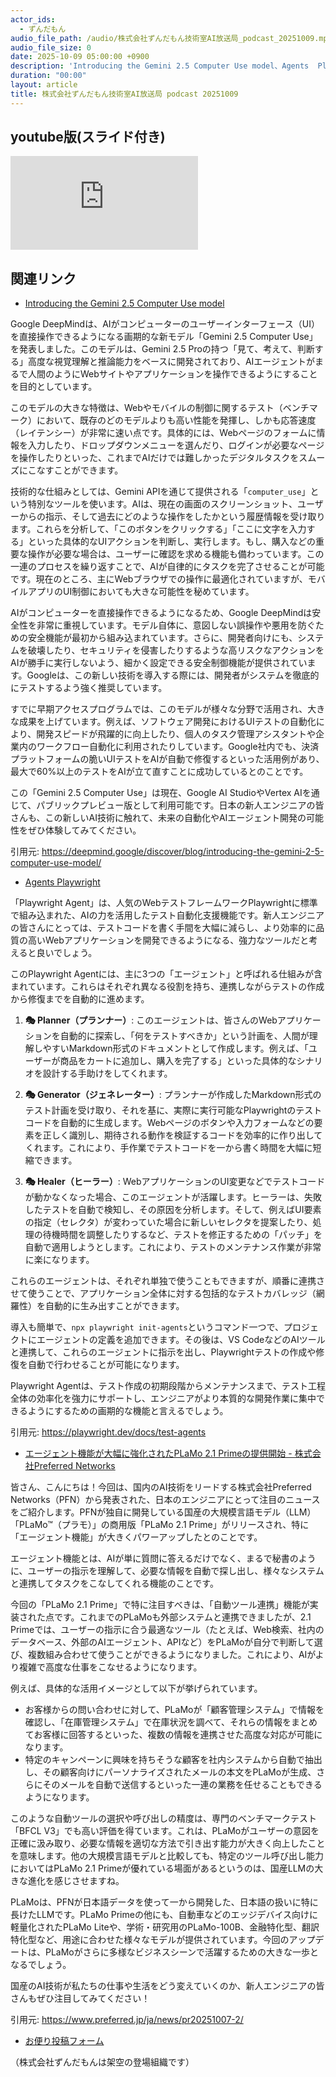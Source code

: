 ```yaml
---
actor_ids:
  - ずんだもん
audio_file_path: /audio/株式会社ずんだもん技術室AI放送局_podcast_20251009.mp3
audio_file_size: 0
date: 2025-10-09 05:00:00 +0900
description: 'Introducing the Gemini 2.5 Computer Use model、Agents  Playwright、エージェント機能が大幅に強化されたPLaMo 2.1 Primeの提供開始 - 株式会社Preferred Networks'
duration: "00:00"
layout: article
title: 株式会社ずんだもん技術室AI放送局 podcast 20251009
---
```


## youtube版(スライド付き)

<div class="article-video"><iframe src="https://www.youtube.com/embed/9GDeIIBj-lk" title="YouTube video player" frameborder="0" allow="accelerometer; autoplay; clipboard-write; encrypted-media; gyroscope; picture-in-picture; web-share" referrerpolicy="strict-origin-when-cross-origin" allowfullscreen></iframe></div>


## 関連リンク


- [Introducing the Gemini 2.5 Computer Use model](https://deepmind.google/discover/blog/introducing-the-gemini-2-5-computer-use-model/)  


Google DeepMindは、AIがコンピューターのユーザーインターフェース（UI）を直接操作できるようになる画期的な新モデル「Gemini 2.5 Computer Use」を発表しました。このモデルは、Gemini 2.5 Proの持つ「見て、考えて、判断する」高度な視覚理解と推論能力をベースに開発されており、AIエージェントがまるで人間のようにWebサイトやアプリケーションを操作できるようにすることを目的としています。

このモデルの大きな特徴は、Webやモバイルの制御に関するテスト（ベンチマーク）において、既存のどのモデルよりも高い性能を発揮し、しかも応答速度（レイテンシー）が非常に速い点です。具体的には、Webページのフォームに情報を入力したり、ドロップダウンメニューを選んだり、ログインが必要なページを操作したりといった、これまでAIだけでは難しかったデジタルタスクをスムーズにこなすことができます。

技術的な仕組みとしては、Gemini APIを通じて提供される「`computer_use`」という特別なツールを使います。AIは、現在の画面のスクリーンショット、ユーザーからの指示、そして過去にどのような操作をしたかという履歴情報を受け取ります。これらを分析して、「このボタンをクリックする」「ここに文字を入力する」といった具体的なUIアクションを判断し、実行します。もし、購入などの重要な操作が必要な場合は、ユーザーに確認を求める機能も備わっています。この一連のプロセスを繰り返すことで、AIが自律的にタスクを完了させることが可能です。現在のところ、主にWebブラウザでの操作に最適化されていますが、モバイルアプリのUI制御においても大きな可能性を秘めています。

AIがコンピューターを直接操作できるようになるため、Google DeepMindは安全性を非常に重視しています。モデル自体に、意図しない誤操作や悪用を防ぐための安全機能が最初から組み込まれています。さらに、開発者向けにも、システムを破壊したり、セキュリティを侵害したりするような高リスクなアクションをAIが勝手に実行しないよう、細かく設定できる安全制御機能が提供されています。Googleは、この新しい技術を導入する際には、開発者がシステムを徹底的にテストするよう強く推奨しています。

すでに早期アクセスプログラムでは、このモデルが様々な分野で活用され、大きな成果を上げています。例えば、ソフトウェア開発におけるUIテストの自動化により、開発スピードが飛躍的に向上したり、個人のタスク管理アシスタントや企業内のワークフロー自動化に利用されたりしています。Google社内でも、決済プラットフォームの脆いUIテストをAIが自動で修復するといった活用例があり、最大で60%以上のテストをAIが立て直すことに成功しているとのことです。

この「Gemini 2.5 Computer Use」は現在、Google AI StudioやVertex AIを通じて、パブリックプレビュー版として利用可能です。日本の新人エンジニアの皆さんも、この新しいAI技術に触れて、未来の自動化やAIエージェント開発の可能性をぜひ体験してみてください。

引用元: https://deepmind.google/discover/blog/introducing-the-gemini-2-5-computer-use-model/


- [Agents  Playwright](https://playwright.dev/docs/test-agents)  


「Playwright Agent」は、人気のWebテストフレームワークPlaywrightに標準で組み込まれた、AIの力を活用したテスト自動化支援機能です。新人エンジニアの皆さんにとっては、テストコードを書く手間を大幅に減らし、より効率的に品質の高いWebアプリケーションを開発できるようになる、強力なツールだと考えると良いでしょう。

このPlaywright Agentには、主に3つの「エージェント」と呼ばれる仕組みが含まれています。これらはそれぞれ異なる役割を持ち、連携しながらテストの作成から修復までを自動的に進めます。

1.  **🎭 Planner（プランナー）**:
    このエージェントは、皆さんのWebアプリケーションを自動的に探索し、「何をテストすべきか」という計画を、人間が理解しやすいMarkdown形式のドキュメントとして作成します。例えば、「ユーザーが商品をカートに追加し、購入を完了する」といった具体的なシナリオを設計する手助けをしてくれます。

2.  **🎭 Generator（ジェネレーター）**:
    プランナーが作成したMarkdown形式のテスト計画を受け取り、それを基に、実際に実行可能なPlaywrightのテストコードを自動的に生成します。Webページのボタンや入力フォームなどの要素を正しく識別し、期待される動作を検証するコードを効率的に作り出してくれます。これにより、手作業でテストコードを一から書く時間を大幅に短縮できます。

3.  **🎭 Healer（ヒーラー）**:
    WebアプリケーションのUI変更などでテストコードが動かなくなった場合、このエージェントが活躍します。ヒーラーは、失敗したテストを自動で検知し、その原因を分析します。そして、例えばUI要素の指定（セレクタ）が変わっていた場合に新しいセレクタを提案したり、処理の待機時間を調整したりするなど、テストを修正するための「パッチ」を自動で適用しようとします。これにより、テストのメンテナンス作業が非常に楽になります。

これらのエージェントは、それぞれ単独で使うこともできますが、順番に連携させて使うことで、アプリケーション全体に対する包括的なテストカバレッジ（網羅性）を自動的に生み出すことができます。

導入も簡単で、`npx playwright init-agents`というコマンド一つで、プロジェクトにエージェントの定義を追加できます。その後は、VS CodeなどのAIツールと連携して、これらのエージェントに指示を出し、Playwrightテストの作成や修復を自動で行わせることが可能になります。

Playwright Agentは、テスト作成の初期段階からメンテナンスまで、テスト工程全体の効率化を強力にサポートし、エンジニアがより本質的な開発作業に集中できるようにするための画期的な機能と言えるでしょう。

引用元: https://playwright.dev/docs/test-agents


- [エージェント機能が大幅に強化されたPLaMo 2.1 Primeの提供開始 - 株式会社Preferred Networks](https://www.preferred.jp/ja/news/pr20251007-2/)  


皆さん、こんにちは！今回は、国内のAI技術をリードする株式会社Preferred Networks（PFN）から発表された、日本のエンジニアにとって注目のニュースをご紹介します。PFNが独自に開発している国産の大規模言語モデル（LLM）「PLaMo™（プラモ）」の商用版「PLaMo 2.1 Prime」がリリースされ、特に「エージェント機能」が大きくパワーアップしたとのことです。

エージェント機能とは、AIが単に質問に答えるだけでなく、まるで秘書のように、ユーザーの指示を理解して、必要な情報を自動で探し出し、様々なシステムと連携してタスクをこなしてくれる機能のことです。

今回の「PLaMo 2.1 Prime」で特に注目すべきは、「自動ツール連携」機能が実装された点です。これまでのPLaMoも外部システムと連携できましたが、2.1 Primeでは、ユーザーの指示に合う最適なツール（たとえば、Web検索、社内のデータベース、外部のAIエージェント、APIなど）をPLaMoが自分で判断して選び、複数組み合わせて使うことができるようになりました。これにより、AIがより複雑で高度な仕事をこなせるようになります。

例えば、具体的な活用イメージとして以下が挙げられています。
*   お客様からの問い合わせに対して、PLaMoが「顧客管理システム」で情報を確認し、「在庫管理システム」で在庫状況を調べて、それらの情報をまとめてお客様に回答するといった、複数の情報を連携させた高度な対応が可能になります。
*   特定のキャンペーンに興味を持ちそうな顧客を社内システムから自動で抽出し、その顧客向けにパーソナライズされたメールの本文をPLaMoが生成、さらにそのメールを自動で送信するといった一連の業務を任せることもできるようになります。

このような自動ツールの選択や呼び出しの精度は、専門のベンチマークテスト「BFCL V3」でも高い評価を得ています。これは、PLaMoがユーザーの意図を正確に汲み取り、必要な情報を適切な方法で引き出す能力が大きく向上したことを意味します。他の大規模言語モデルと比較しても、特定のツール呼び出し能力においてはPLaMo 2.1 Primeが優れている場面があるというのは、国産LLMの大きな進化を感じさせますね。

PLaMoは、PFNが日本語データを使って一から開発した、日本語の扱いに特に長けたLLMです。PLaMo Primeの他にも、自動車などのエッジデバイス向けに軽量化されたPLaMo Liteや、学術・研究用のPLaMo-100B、金融特化型、翻訳特化型など、用途に合わせた様々なモデルが提供されています。今回のアップデートは、PLaMoがさらに多様なビジネスシーンで活躍するための大きな一歩となるでしょう。

国産のAI技術が私たちの仕事や生活をどう変えていくのか、新人エンジニアの皆さんもぜひ注目してみてください！

引用元: https://www.preferred.jp/ja/news/pr20251007-2/



- [お便り投稿フォーム](https://forms.gle/ffg4JTfqdiqK62qf9)

（株式会社ずんだもんは架空の登場組織です）

